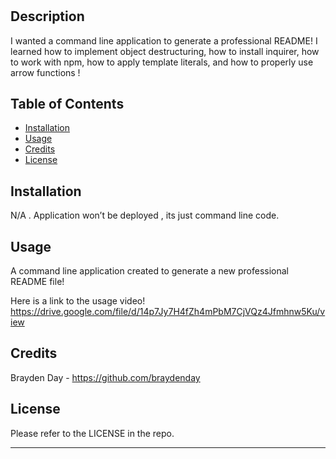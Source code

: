 # <Braydens-Professional-README-Generator>

## Description

I wanted a command line application to generate a professional README! I learned how to implement object destructuring, how to install inquirer, how to work with npm, how to apply template literals, and how to properly use arrow functions !

## Table of Contents

- [Installation](#installation)
- [Usage](#usage)
- [Credits](#credits)
- [License](#license)

## Installation

N/A . Application won’t be deployed , its just command line code.

## Usage

A command line application created to generate a new professional README file!

Here is a link to the usage video!
https://drive.google.com/file/d/14p7Jy7H4fZh4mPbM7CjVQz4Jfmhnw5Ku/view

## Credits
Brayden Day - https://github.com/braydenday

## License

Please refer to the LICENSE in the repo.

---